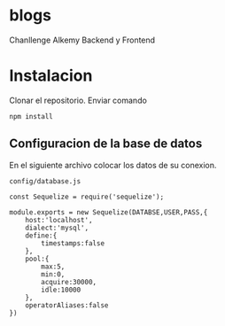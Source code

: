 # blogs
Chanllenge Alkemy Backend y Frontend

# Instalacion
Clonar el repositorio. Enviar comando

```
npm install
```

## Configuracion de la base de datos
En el siguiente archivo colocar los datos de su conexion.
```
config/database.js
```

```
const Sequelize = require('sequelize');

module.exports = new Sequelize(DATABSE,USER,PASS,{
    host:'localhost',
    dialect:'mysql',
    define:{
        timestamps:false
    },
    pool:{
        max:5,
        min:0,
        acquire:30000,
        idle:10000
    },
    operatorAliases:false
})
```

